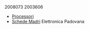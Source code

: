 2008073
2003606
- [Processori](./processori.md)
- [Schede Madri](./schede_madri.md)
Elettronica Padovana
